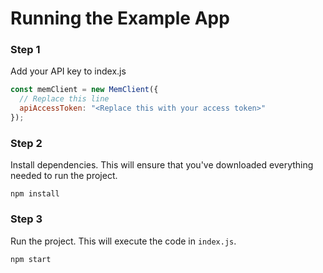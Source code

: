 # Running the Example App

### Step 1

Add your API key to index.js
```js
const memClient = new MemClient({
  // Replace this line
  apiAccessToken: "<Replace this with your access token>"
});
```

### Step 2

Install dependencies.
This will ensure that you've downloaded everything needed to run the project.

```
npm install
```

### Step 3

Run the project.
This will execute the code in `index.js`.

```zsh
npm start
```

